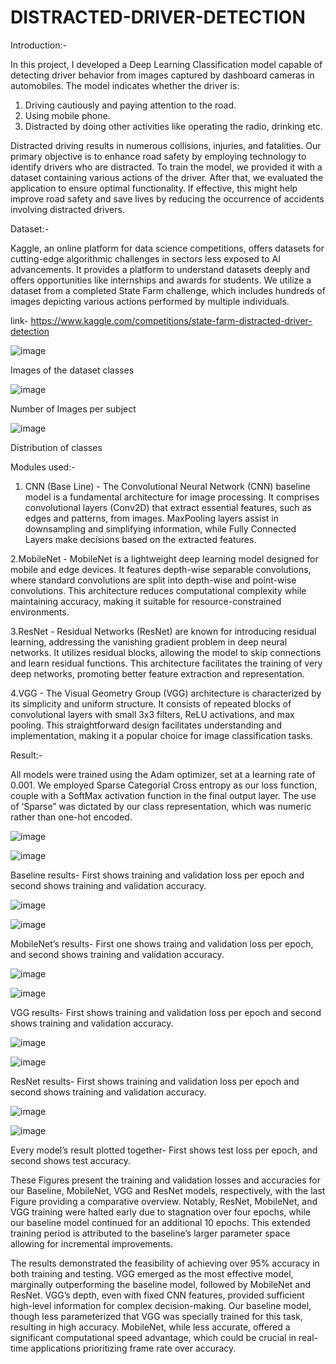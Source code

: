 # DISTRACTED-DRIVER-DETECTION

Introduction:-

In this project, I developed a Deep Learning Classification model capable of detecting driver behavior from images captured by dashboard cameras in automobiles.
The model indicates whether the driver is:
   1. Driving cautiously and paying attention to the road. 
   2. Using mobile phone.
   3. Distracted by doing other activities like operating the radio, drinking etc.
      
Distracted driving results in numerous collisions, injuries, and fatalities. Our primary objective is to enhance road safety by employing technology to identify drivers who are distracted. To train the model, we provided it with a dataset containing various actions of the driver. After that, we evaluated the application to ensure optimal functionality. If effective, this might help improve road safety and save lives by reducing the occurrence of accidents involving distracted drivers.

Dataset:-

Kaggle, an online platform for data science competitions, offers datasets for cutting-edge algorithmic challenges in sectors less exposed to AI advancements. It provides a platform to understand datasets deeply and offers opportunities like internships and awards for students. We utilize a dataset from a completed State Farm challenge, which includes hundreds of images depicting various actions performed by multiple individuals.

link- https://www.kaggle.com/competitions/state-farm-distracted-driver-detection

![image](https://github.com/rutbala/DISTRACTED-DRIVER-DETECTION/assets/165860969/3c3ebdef-5eb9-4b24-acee-3d7e930864e9)

Images of the dataset classes

![image](https://github.com/rutbala/DISTRACTED-DRIVER-DETECTION/assets/165860969/2476ee82-05aa-4a0c-affc-8a9cf2fddedc)

Number of Images per subject

![image](https://github.com/rutbala/DISTRACTED-DRIVER-DETECTION/assets/165860969/37956160-de95-4db3-8d25-1351774614af)

Distribution of classes

Modules used:-

1. CNN (Base Line) - The Convolutional Neural Network (CNN) baseline model is a fundamental architecture for image processing. It comprises convolutional layers (Conv2D) that extract essential features, such as edges and patterns, from images. MaxPooling layers assist in downsampling and simplifying information, while Fully Connected Layers make decisions based on the extracted features.

2.MobileNet - MobileNet is a lightweight deep learning model designed for mobile and edge devices. It features depth-wise separable convolutions, where standard convolutions are split into depth-wise and point-wise convolutions. This architecture reduces computational complexity while maintaining accuracy, making it suitable for resource-constrained environments.

3.ResNet - Residual Networks (ResNet) are known for introducing residual learning, addressing the vanishing gradient problem in deep neural networks. It utilizes residual blocks, allowing the model to skip connections and learn residual functions. This architecture facilitates the training of very deep networks, promoting better feature extraction and representation.

4.VGG - The Visual Geometry Group (VGG) architecture is characterized by its simplicity and uniform structure. It consists of repeated blocks of convolutional layers with small 3x3 filters, ReLU activations, and max pooling. This straightforward design facilitates understanding and implementation, making it a popular choice for image classification tasks.

Result:-

All models were trained using the Adam optimizer, set at a learning rate of 0.001. We employed Sparse Categorial Cross entropy as our loss function, couple with a SoftMax activation function in the final output layer. The use of ‘Sparse” was dictated by our class representation, which was numeric rather than one-hot encoded.

![image](https://github.com/rutbala/DISTRACTED-DRIVER-DETECTION/assets/165860969/b78329ff-7228-4ef5-9b1a-a794ae37cccd)

![image](https://github.com/rutbala/DISTRACTED-DRIVER-DETECTION/assets/165860969/398bd2d4-4b11-497e-8d3e-f58334aff579)

Baseline results- First shows training and validation loss per epoch and second shows training and validation accuracy.  

![image](https://github.com/rutbala/DISTRACTED-DRIVER-DETECTION/assets/165860969/594dd136-a0a0-40b9-b937-4b96b5ee76d4)

![image](https://github.com/rutbala/DISTRACTED-DRIVER-DETECTION/assets/165860969/6edde5fe-7922-4614-a516-5ced3351d3aa)

MobileNet’s results- First one shows traing and validation loss per epoch, and second shows training and validation accuracy.

![image](https://github.com/rutbala/DISTRACTED-DRIVER-DETECTION/assets/165860969/532a5966-e3b4-41d8-a89d-929d1426accc)

![image](https://github.com/rutbala/DISTRACTED-DRIVER-DETECTION/assets/165860969/adb46f0a-e12f-4762-8ad1-0f73fa437552)

VGG results- First shows training and validation loss per epoch and second shows training and validation accuracy.

![image](https://github.com/rutbala/DISTRACTED-DRIVER-DETECTION/assets/165860969/8aca1516-459c-419b-82ea-0504245b6da4)

![image](https://github.com/rutbala/DISTRACTED-DRIVER-DETECTION/assets/165860969/ad6bc0ce-5d82-4054-838b-e1d7fe8dc303)

ResNet results- First shows training and validation loss per epoch and second shows training and validation accuracy.  

![image](https://github.com/rutbala/DISTRACTED-DRIVER-DETECTION/assets/165860969/b1bced40-7ece-492c-b9dc-0bfb53501417)

![image](https://github.com/rutbala/DISTRACTED-DRIVER-DETECTION/assets/165860969/7b443af6-0776-491e-9276-2a571756e8c2)

Every model’s result plotted together- First shows test loss per epoch, and second shows test accuracy.

These Figures present the training and validation losses and accuracies for our Baseline, MobileNet, VGG and ResNet models, respectively, with the last Figure providing a comparative overview. Notably, ResNet, MobileNet, and VGG training were halted early due to stagnation over four epochs, while our baseline model continued for an additional 10 epochs. This extended training period is attributed to the baseline’s larger parameter space allowing for incremental improvements.

The results demonstrated the feasibility of achieving over 95% accuracy in both training and testing. VGG emerged as the most effective model, marginally outperforming the baseline model, followed by MobileNet and ResNet. VGG’s depth, even with fixed CNN features, provided sufficient high-level information for complex decision-making. Our baseline model, though less parameterized that VGG was specially trained for this task, resulting in high accuracy. MobileNet, while less accurate, offered a significant computational speed advantage, which could be crucial in real-time applications prioritizing frame rate over accuracy.


















